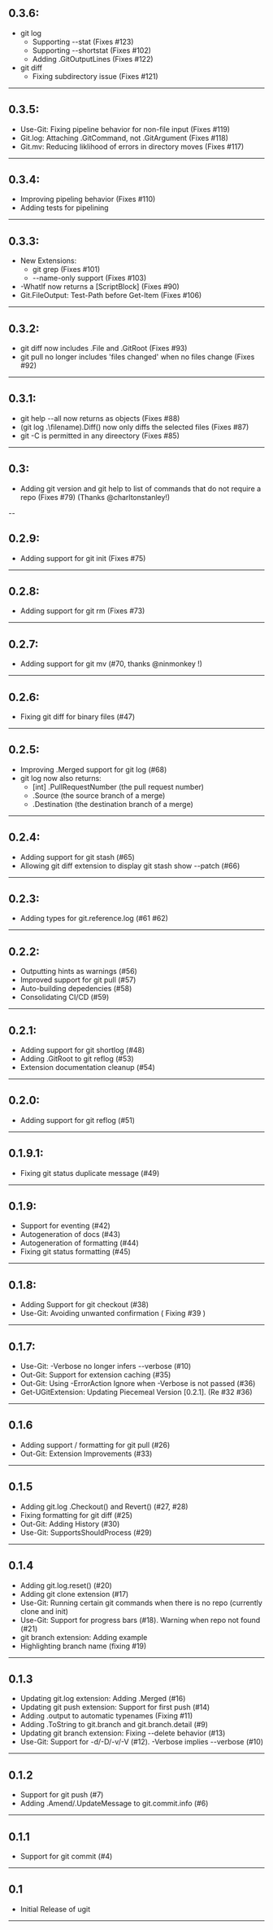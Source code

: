 ## 0.3.6:

* git log
  * Supporting --stat (Fixes #123)
  * Supporting --shortstat (Fixes #102)
  * Adding .GitOutputLines (Fixes #122)
* git diff 
  * Fixing subdirectory issue (Fixes #121)

---

## 0.3.5:

* Use-Git:  Fixing pipeline behavior for non-file input (Fixes #119)
* Git.log: Attaching .GitCommand, not .GitArgument (Fixes #118)
* Git.mv: Reducing liklihood of errors in directory moves (Fixes #117)

---

## 0.3.4:

* Improving pipeling behavior (Fixes #110)
* Adding tests for pipelining

---

## 0.3.3:

* New Extensions:
  * git grep (Fixes #101)
  * --name-only support (Fixes #103)
* -WhatIf now returns a [ScriptBlock] (Fixes #90)
* Git.FileOutput: Test-Path before Get-Item (Fixes #106)

---

## 0.3.2:

* git diff now includes .File and .GitRoot (Fixes #93)
* git pull no longer includes 'files changed' when no files change (Fixes #92)

---

## 0.3.1:

* git help --all now returns as objects (Fixes #88)
* (git log .\filename).Diff() now only diffs the selected files (Fixes #87)
* git -C is permitted in any direectory (Fixes #85)

---

## 0.3:

* Adding git version and git help to list of commands that do not require a repo (Fixes #79) (Thanks @charltonstanley!)

--

## 0.2.9:
* Adding support for git init (Fixes #75)

---

## 0.2.8:
* Adding support for git rm (Fixes #73)

---

## 0.2.7:
* Adding support for git mv (#70, thanks @ninmonkey !)

---

## 0.2.6:
* Fixing git diff for binary files (#47)

---

## 0.2.5:
* Improving .Merged support for git log (#68)
* git log now also returns:
  * [int] .PullRequestNumber (the pull request number)
  * .Source (the source branch of a merge)
  * .Destination (the destination branch of a merge)

---

## 0.2.4:
* Adding support for git stash (#65)
* Allowing git diff extension to display git stash show --patch (#66)

---

## 0.2.3:
* Adding types for git.reference.log (#61 #62)

---

## 0.2.2:
* Outputting hints as warnings (#56)
* Improved support for git pull (#57)
* Auto-building depedencies (#58)
* Consolidating CI/CD (#59)

---

## 0.2.1:
* Adding support for git shortlog (#48)
* Adding .GitRoot to git reflog (#53)
* Extension documentation cleanup (#54)

---

## 0.2.0:
* Adding support for git reflog (#51)

---

## 0.1.9.1:
* Fixing git status duplicate message (#49)

---

## 0.1.9:
* Support for eventing (#42)
* Autogeneration of docs (#43)
* Autogeneration of formatting (#44)
* Fixing git status formatting (#45)

---

## 0.1.8:
* Adding Support for git checkout (#38)
* Use-Git:  Avoiding unwanted confirmation ( Fixing #39 )

---

## 0.1.7:
* Use-Git: -Verbose no longer infers --verbose (#10)
* Out-Git: Support for extension caching (#35)
* Out-Git: Using -ErrorAction Ignore when -Verbose is not passed (#36)
* Get-UGitExtension:  Updating Piecemeal Version [0.2.1].  (Re #32 #36)

---

## 0.1.6
* Adding support / formatting for git pull (#26)
* Out-Git:  Extension Improvements (#33)

---

## 0.1.5
* Adding git.log .Checkout() and Revert() (#27, #28)
* Fixing formatting for git diff (#25)
* Out-Git:  Adding History (#30)
* Use-Git:  SupportsShouldProcess (#29)

---

## 0.1.4
* Adding git.log.reset() (#20)
* Adding git clone extension (#17)
* Use-Git:  Running certain git commands when there is no repo (currently clone and init)
* Use-Git:  Support for progress bars (#18).  Warning when repo not found (#21)
* git branch extension:  Adding example
* Highlighting branch name (fixing #19)

---

## 0.1.3
* Updating git.log extension:  Adding .Merged (#16)
* Updating git push extension:  Support for first push (#14)
* Adding .output to automatic typenames (Fixing #11)
* Adding .ToString to git.branch and git.branch.detail (#9)
* Updating git branch extension:  Fixing --delete behavior (#13)
* Use-Git:  Support for -d/-D/-v/-V (#12).  -Verbose implies --verbose (#10)

---

## 0.1.2
* Support for git push (#7)
* Adding .Amend/.UpdateMessage to git.commit.info (#6)

---

## 0.1.1
* Support for git commit (#4)

---

## 0.1
* Initial Release of ugit

---
